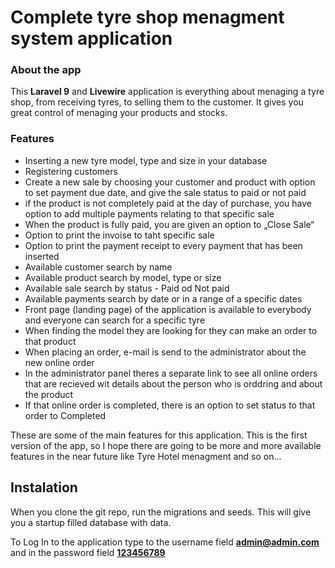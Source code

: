 <h1>Complete tyre shop menagment system application</h1>
<h3>About the app</h3>
<p>
    This <b>Laravel 9</b> and <b>Livewire</b> application is everything about menaging a tyre shop, from receiving tyres, to selling them to the customer. It gives you great control of menaging your products and stocks.
</p>

<h3>Features</h3>
<ul>
    <li>Inserting a new tyre model, type and size in your database</li>
    <li>Registering customers</li>
    <li>Create a new sale by choosing your customer and product with option to set payment due date, and give the sale status to paid or not paid</li>
    <li>if the product is not completely paid at the day of purchase, you have option to add multiple payments relating to that specific sale</li>
    <li>When the product is fully paid, you are given an option to „Close Sale“</li>
    <li>Option to print the invoise to taht specific sale</li>
    <li>Option to print the payment receipt to every payment that has been inserted</li>
    <li>Available customer search by name</li>
    <li>Available product search by model, type or size</li>
    <li>Available sale search by status - Paid od Not paid</li>
    <li>Available payments search by date or in a range of a specific dates</li>
    <li>Front page (landing page) of the application is available to everybody and everyone can search for a specific tyre</li>
    <li>When finding the model they are looking for they can make an order to that product</li>
    <li>When placing an order, e-mail is send to the administrator about the new online order</li>
    <li>In the administrator panel theres a separate link to see all online orders that are recieved wit details about the person who is orddring and about the product</li>
    <li>If that online order is completed, there is an option to set status to that order to Completed</li>
 </ul>
 
 <p>These are some of the main features for this application. This is the first version of the app, so I hope there are going to be more and more available features in the near future like Tyre Hotel menagment and so on...</p>
 
 <h2>Instalation</h2>
 <p>When you clone the git repo, run the migrations and seeds. This will give you a startup filled database with data.</p>
 <p>To Log In to the application type to the username field <u><b>admin@admin.com</b></u> and in the password field <u><b>123456789</b></u></p>
